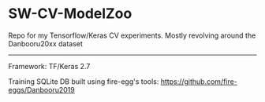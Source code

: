 # SW-CV-ModelZoo
Repo for my Tensorflow/Keras CV experiments. Mostly revolving around the Danbooru20xx dataset

---

Framework: TF/Keras 2.7

Training SQLite DB built using fire-egg's tools: https://github.com/fire-eggs/Danbooru2019

